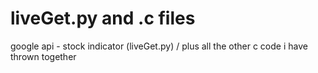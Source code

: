 # liveGet.py and .c files
google api - stock indicator (liveGet.py) / 
plus all the other c code i have thrown together
